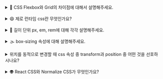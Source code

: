 <details>
<summary>🌹 CSS Flexbox와 Grid의 차이점에 대해서 설명해주세요.
 </summary>
<br/>
**Flexbox**와 **Grid**는 페이지에서 **레이아웃을 구성할 때 자주 사용되는 CSS 속성**입니다. 두 속성 모두 화면 요소를 배치하고 정렬하는 데에 사용되지만 몇가지 차이점이 존재합니다.

첫번째로 Flexbox는 **1차원 레이아웃이지만, Grid는 2차원 레이아웃**입니다.

**Flexbox**는 **1차원 레이아웃 속성**으로, row 또는 column 중 하나를 기준으로 요소를 정렬하고 배치하는 데 최적화되어 있습니다. 주로 행이나 열 중 하나의 방향으로 정렬해야 할 때 유용하며, 복잡한 행과 열을 모두 포함하는 레이아웃에서는 다소 한계가 있습니다.

반면 **Grid**는 **2차원 레이아웃 속성**으로, 행과 열을 모두 사용해 요소를 배치할 수 있습니다. 따라서 복잡한 레이아웃을 구성하거나, 웹페이지의 전체적인 구조를 잡는 데 적합합니다.

두번째는 **사용 목적의 차이**입니다.

**Flexbox**는 **콘텐츠 중심으로, 콘텐츠가 추가되거나 줄어들 때 유연하게 대처**하기 좋습니다. 예를 들어, 수평 또는 수직 방향으로 콘텐츠를 정렬하고 간격을 조절하는 데 유용하며, 버튼 그룹, 내비게이션 바 등 한 줄의 콘텐츠가 주가 되는 구성에 적합합니다.

**Grid**는 **레이아웃 중심으로 페이지 구조를 구성하는 데 최적화**되어 있습니다. 예를 들어, 카드 레이아웃, 갤러리 형식 등 명확하게 구분된 영역을 기반으로 레이아웃을 구성할 때 Grid가 효과적입니다.

마지막으로는 **기본 동작의 차이입니다**.

**Flexbox**에서는 주로 요소가 **컨테이너의 크기나 위치에 맞춰 자동으로 정렬**됩니다. Flexbox의 justify-content와 align-items 속성을 사용해, 주 축 방향으로 요소들을 배치하고 여백을 조절할 수 있습니다.

**Grid**는 **행과 열을 사전에 정의하고 그 격자(grid cell)에 요소를 배치하는 방식**입니다. Grid에서는 grid-template-rows, grid-template-columns와 같은 속성으로 행과 열의 크기를 정의하고, 각 요소의 위치를 세밀하게 설정할 수 있습니다.

</details>
<br/>

<details>
<summary>
😄 제로 런타임 css란 무엇인가요?
 </summary>
<br/>
**제로 런타임 CSS**는 CSS-in-JS의 단점을 보완하기 위해 등장한 방식입니다. 기존에 많이 쓰이던 CSS-in-JS 방식은 스타일을 컴포넌트 안에서 작성해서 동적으로 생성합니다. 이러한 방식은 런타임에서 CSS를 만들다 보니 성능 문제가 생길 가능성이 있습니다.

예를 들어, 사용자가 페이지를 로딩할 때마다 CSS를 동적으로 계산해서 DOM에 삽입하면, 브라우저가 이를 처리하는 데 시간이 걸리게 됩니다. 특히, 앱이 커질수록 성능이 떨어질 수 있고, CSS를 캐싱하기도 어려운 문제가 존재합니다. 그래서 나온 방식이 **빌드 시점에 CSS를 미리 다 만들어 놓는 제로 런타임 CSS 방식**입니다.

기존 CSS-in-JS 방식은 사용자가 앱을 실행할 때 CSS를 동적으로 생성했는데, 이 과정이 성능에 부담을 주는 경우가 있었습니다. 특히 렌더링이 복잡한 페이지에서 스타일 생성이 많아질수록 느려질 가능성이 큽니다. 동적으로 생성되는 CSS는 정적인 파일처럼 브라우저가 캐싱할 수 없어서, 매번 렌더링 될때마다 새롭게 계산해야 하기도 합니다. 또한 런타임에서 필요한 모든 스타일을 생성하려다 보니, 사용되지 않는 CSS 코드까지 포함되는 경우가 발생합니다.

반면에 제로 런타임 CSS는 앱이 실행되기 전에, 빌드 시점에 모든 스타일을 정적인 CSS 파일로 변환하는 방식입니다. 이렇게 된다면 런타임에 추가로 CSS를 생성하지 않으니 로딩 속도가 더 빠르고, 사용되지 않는 CSS는 빌드 과정에서 제거되기 때문에 최종 파일 크기가 작아집니다.

## **제로 런타임 CSS의 단점은 무엇이 있나요? 🤔**

런타임에서 **동적으로 생성해야 하는 스타일을 구현하기가 까다롭습니다**. 예를 들어, 사용자 입력값에 따라 스타일이 달라지는 경우엔 추가 로직을 작성해주어야 합니다. 또한 스타일을 빌드 시점에 모두 처리해야 하다 보니, 빌드 시간이 기존보다 길어질 수 있습니다.

</details>
<br/>

<details>
<summary>
🦿 길이 단위 px, em, rem에 대해 각각 설명해주세요.
 </summary>
<br/>
**px은 화면의 물리적인 픽셀 단위를 기준으로 한 고정 단위**입니다. 이 값은 절대적인 크기를 나타내며, 요소의 크기가 고정되어 디바이스의 해상도나 사용자 설정에 영향을 받지 않습니다. 예를 들어, `font-size: 16px`으로 설정하면 항상 16픽셀 크기로 표시됩니다. 픽셀 단위는 간단하고 정확한 제어를 제공하지만, 사용자의 접근성 설정(예: 브라우저에서 텍스트 크기 확대)에 따라 조정되지 않아 유연성이 떨어질 수 있습니다.

**em은 해당 요소에 현재 적용된(즉, 부모 요소 또는 현재 요소의) font-size를 기준으로 하는 상대 단위**입니다. 기본적으로, 브라우저의 초기 폰트 크기가 16px이므로, 상속받은 기본값이 없을 경우 1em은 16px로 계산됩니다. 그러나 상위 요소에 따라 상대적으로 크기가 결정되므로, 계층 구조가 깊어질수록 값이 누적되어 예기치 않은 크기로 설정될 수 있습니다. 예를 들어, 부모 요소가 `font-size: 20px`이고 자식 요소가 `font-size: 1.5em`으로 설정되면, 자식의 실제 폰트 크기는 30px이 됩니다.

**rem은 root em을 의미하며, 최상위 HTML 요소의 font-size를 기준으로 계산**됩니다. 이는 em과 달리 요소 계층에 따라 크기가 누적되지 않으며, 전역적인 기준을 따릅니다. 예를 들어, HTML의 font-size가 16px로 설정되어 있다면, 1rem은 항상 16px로 계산됩니다. 따라서 rem은 전역적으로 일관된 상대적인 크기를 설정할 때 유용하며, 접근성 측면에서도 사용자 설정에 잘 대응한다는 장점이 있습니다.

## **em과 rem이 모두 상대 단위라면, rem을 사용하지 않고 em을 사용해야 하는 경우는 언제인가요? 🤔**

rem을 항상 사용하지 않고 em을 사용하는 경우는 **특정 상황에서 해당 컨텍스트에 따라 상대적인 크기를 지정해야 하는 경우**입니다. em은 부모 요소 또는 현재 요소의 font-size를 기준으로 크기가 결정되므로, 구성 요소 간의 비례적인 크기를 쉽게 조정할 수 있습니다. 예를 들어, 버튼 안의 텍스트와 패딩을 비율로 정의하고 싶을 때, 각각의 속성에 em을 사용하면 텍스트 크기를 조정될 때 패딩이 자연스럽게 비례적으로 조정되도록 할 수 있습니다.

반면, rem은 루트 요소를 기준으로 고정된 상대 크기를 제공하기 때문에 전역적인 일관성에는 적합하지만, 특정 컨텍스트에 맞춘 비례 조정이 필요한 경우에는 부적합할 수 있습니다.

</details>
<br/>

<details>
<summary>🌫️ box-sizing 속성에 대해 설명해주세요.</summary>
<br/>
`box-sizing`은 **CSS에서 요소의 크기를 어떻게 계산할지를 결정하는 속성**입니다. 레이아웃을 스타일링할 때 예상치 못한 크기(너비, 높이) 변화가 발생하곤 하는데요. 그런 상황에서 `box-sizing` 속성이 도움이 될 수 있습니다.

`box-sizing`에는 두 가지 옵션이 있습니다. 바로, `content-box`와 `border-box`입니다.

### **1. `box-sizing: content-box` (기본값)**

`content-box`는 `box-sizing` 속성의 기본값으로, 적용 시 요소의 `width`와 `height` 값이 내용 영역만의 크기를 나타냅니다. 즉, `width`와 `height`는 요소의 실제 콘텐츠 크기만을 정의하고, 그 안에 추가되는 padding과 border는 크기에 포함되지 않습니다.

예를 들어, `width: 200px`로 설정된 요소에 `padding: 20px`과 `border: 2px solid black`이 있으면, 요소의 실제 너비는 `200px + 20px * 2 (padding) + 2px * 2 (border)`로, 총 `244px`가 됩니다. 이 방식은 padding과 border가 요소의 총 크기에 영향을 미친다는 점에서 때때로 예측하기 어려운 결과를 초래하기도 합니다.

### **2. `box-sizing: border-box`**

`border-box`를 적용하면 `width`와 `height` 값이 `내용 영역`, `padding`, `border`를 모두 포함하는 크기를 나타냅니다. 즉, `width`와 `height`는 실제 콘텐츠의 크기뿐만 아니라 패딩과 테두리까지 포함된 크기로 설정됩니다. 예를 들어, `width: 200px`로 설정된 요소에 `padding: 20px`과 `border: 2px solid black`이 있으면, 콘텐츠의 크기는 자동으로 `200px - 20px * 2 - 2px * 2`로 계산되어, 실제 콘텐츠 영역의 크기는 `156px`가 됩니다. 이 방식은 직관적으로 레이아웃의 크기를 예측하기 용이합니다.

</details>
<br/>

<details>
<summary> 위치를 동적으로 변경할 때 css 속성 중 transform과 position 중 어떤 것을 선호하시나요?</summary>
<br/>
`transform`과 `position`은 각각 적합한 경우가 다른데, 애니메이션이나 동적인 위치 변경이 필요한 경우 `transform`을 선호합니다.

`transform`을 선호하는 이유는 성능 때문입니다. `transform`은 브라우저의 composite 단계에서 실행됩니다. 따라서 reflow나 repaint를 유발하지 않아 성능 상 이점이 있습니다.

반면, `position` 관련 속성을 이용한 위치 변경은 reflow, repaint를 유발합니다. 예를 들어 `top`, `left` 등의 속성을 변경하면 브라우저는 주변 요소들의 위치를 다시 계산하는 과정부터 다시 수행하며, 이는 성능 부하를 높입니다.

두 방식을 사용하여 버튼 호버 시 살짝 위로 올라가는 효과를 구현하면 각각 다음과 같습니다.

```css
/* transform: 성능이 더 좋음 */
.button:hover {
  transform: translateY(-5px);
}

/* position: 성능이 상대적으로 떨어짐 */
.button {
  position: relative;
}
.button:hover {
  top: -5px;
}
```

## **그렇다면 position 관련 속성은 사용하지 않나요? 🤔**

아닙니다. 레이아웃의 구조를 잡거나, 부모를 기준으로 위치를 조정할 때에는 `position`을 사용합니다. `transform`은 시각적인 위치만 변경할 뿐 실제 문서 흐름과는 무관하게 동작하기 때문에, 문서 흐름에 따라 조정되는 경우에는 사용할 수 없기 때문입니다.

</details>
<br/>

<details>
<summary>👽 React CSS와 Normalize CSS가 무엇인가요?</summary>
<br/>
웹 개발에서는 브라우저가 제공하는 기본 스타일이 서로 다를 수 있기 때문에, 이를 통일하여 일관된 디자인을 구현하는 것이 중요합니다. **Reset CSS**와 **Normalize CSS**는 모두 **브라우저 간의 스타일 차이를 줄이기 위해 사용되는 CSS 파일**입니다. 두 방법은 목적이 같지만 방식에 차이가 있습니다.

먼저, **Reset CSS는 모든 브라우저의 기본 스타일을 완전히 제거하는 방식**입니다. 예를 들어, HTML 요소에 기본적으로 적용된 여백, 패딩, 글자 크기 등을 초기화하여, 모든 요소를 스타일이 전혀 없는 상태로 만듭니다. 이렇게 하면, 개발자는 특정 브라우저의 기본 스타일에 영향을 받지 않고 완전히 통제된 상태에서 스타일링을 시작할 수 있습니다. Reset CSS는 모든 요소를 초기화하기 때문에, 스타일을 처음부터 새롭게 작성해야 하는 수고가 있지만, 완전한 스타일 통일성을 보장합니다.

```css
/* 모든 요소의 기본 스타일을 초기화 */
* {
  margin: 0;
  padding: 0;
  border: 0;
  font-size: 100%;
  font: inherit;
  vertical-align: baseline;
}
```

반면, **Normalize CSS는 브라우저 간 스타일 차이를 줄이는 데 중점을 둔 방식**입니다. 모든 요소의 기본 스타일을 완전히 제거하는 대신, 브라우저 간에 일관되지 않은 스타일만 수정하여 자연스러운 기본값을 유지합니다. 예를 들어, Normalize CSS는 제목 태그(`h1`, `h2` 등)의 기본 크기나 폰트를 브라우저마다 일관되게 조정하면서도, 요소의 기본적인 스타일은 그대로 둡니다. 이를 통해 자연스러운 초기 스타일을 유지하면서, 브라우저 간의 주요한 차이만 해소하는 것입니다.

```css
/* 브라우저 기본 스타일을 일관되게 유지 */
h1 {
  font-size: 2em;
  margin: 0.67em 0;
}
a {
  background-color: transparent;
}
```

## **둘 중 어떤 방식을 선택하는 것이 좋나요? 🤔**

이는 **프로젝트 상황이나 개인의 취향에 따라 다를 수 있습니다**. 앞서 설명드렸던 것과 같이 **Reset CSS**는 스타일 통일성을 확실하게 보장받을 수 있다는 장점이 있지만, 처음부터 다시 스타일링해야 한다는 번거로움이 있습니다. 반면, **Normalize CSS**는 기본 스타일을 유지하는 장점이 있지만, 통일성이 비교적 떨어진다는 단점이 있습니다.

이러한 트레이드오프를 고려하여 결정해야 합니다. 예를 들어 데드라인이 넉넉하지 않은 프로젝트에서는 처음부터 일일이 스타일링할 여력이 없으니 **Normalize CSS**를 선택하는 것이 유리할 수 있습니다. 한편, 디자인 시스템과 같이 모든 것을 직접 스타일링하는 것이 중요한 상황에서는 **Reset CSS**를 선택하는 것이 유리할 수 있습니다.

</details>
<br/>
